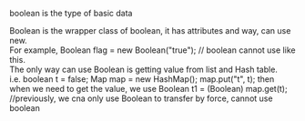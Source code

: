 boolean is the type of basic data

Boolean is the wrapper class of boolean, it has attributes and way, can use new.     
For example, Boolean flag = new Boolean("true");  // boolean cannot use like this.       
The only way can use Boolean is getting value from list and Hash table.   
i.e.  boolean t = false; Map map = new HashMap(); map.put("t", t);
then when we need to get the value, we use Boolean t1 = (Boolean) map.get(t); //previously, we cna only use Boolean to transfer by force, cannot use boolean     

